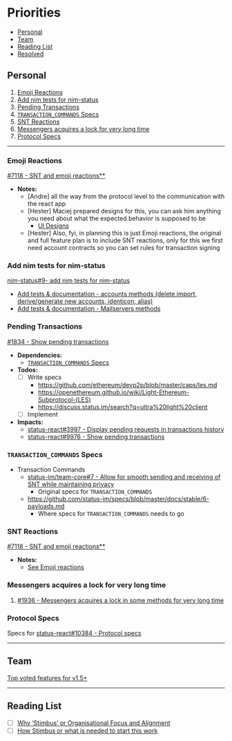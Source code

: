 # Priorities

- [Personal](#personal)
- [Team](#team)
- [Reading List](#reading-list)
- [Resolved](./RESOLVED.md)

## Personal

1. [Emoji Reactions](#emoji-reactions)
1. [Add nim tests for nim-status](#add-nim-tests-for-nim-status)
1. [Pending Transactions](#pending-transactions)
1. [`TRANSACTION_COMMANDS` Specs](#transaction_commands-specs)
1. [SNT Reactions](#snt-reactions)
1. [Messengers acquires a lock for very long time](#messengers-acquires-a-lock-for-very-long-time)
1. [Protocol Specs](#protocol-specs)

---

### Emoji Reactions

[#7118 - SNT and emoji reactions**](https://github.com/status-im/status-react/issues/7118)

- **Notes:**
   - [Andre] all the way from the protocol level to the communication with the react app
   - [Hester] Maciej prepared designs for this, you can ask him anything you need about what the expected behavior is supposed to be
     - [UI Designs](https://www.figma.com/file/aS1ct66VQ6V0cio7vSqS8UoG/Chat?node-id=1239%3A0)
   - [Hester] Also, fyi, in planning this is just Emoji reactions, the original and full feature plan is to include SNT reactions, only for this we first need account contracts so you can set rules for transaction signing

### Add nim tests for nim-status

[nim-status#9- add nim tests for nim-status](https://github.com/status-im/nim-status/issues/9)

- [Add tests & documentation - accounts methods (delete import, derive/generate new accounts, identicon, alias)](https://github.com/status-im/nim-status/issues/15)
- [Add tests & documentation - Mailservers methods](https://github.com/status-im/nim-status/issues/18)

### Pending Transactions

[#1834 - Show pending transactions](https://github.com/status-im/status-go/issues/1834)

- **Dependencies:**
  - [`TRANSACTION_COMMANDS` Specs](#3-transaction_commands-specs)
- **Todos:**
  - [ ] Write specs
    - https://github.com/ethereum/devp2p/blob/master/caps/les.md
    - https://openethereum.github.io/wiki/Light-Ethereum-Subprotocol-(LES)
    - https://discuss.status.im/search?q=ultra%20light%20client
  - [ ] Implement
- **Impacts:**
  - [status-react#3997 - Display pending requests in transactions history](https://github.com/status-im/status-react/issues/3997)
  - [status-react#9976 - Show pending transactions](https://github.com/status-im/status-react/issues/9976)

### `TRANSACTION_COMMANDS` Specs

- Transaction Commands
  - [status-im/team-core#7 - Allow for smooth sending and receiving of SNT while maintaining privacy](https://github.com/status-im/team-core/pull/7)
    - Original specs for `TRANSACTION_COMMANDS` 
  - https://github.com/status-im/specs/blob/master/docs/stable/6-payloads.md
    - Where specs for `TRANSACTION_COMMANDS` needs to go

### SNT Reactions

[#7118 - SNT and emoji reactions**](https://github.com/status-im/status-react/issues/7118)

- **Notes:**
  - [See Emoji reactions](#4-emoji-reactions)

### Messengers acquires a lock for very long time

1) [#1936 - Messengers acquires a lock in some methods for very long time](https://github.com/status-im/status-go/issues/1936)


### Protocol Specs

Specs for [status-react#10384 - Protocol specs](https://github.com/status-im/status-react/issues/10384)

---

## Team

[Top voted features for v1.5+](https://discuss.status.im/t/roadmap-planning/1399/38)

---

## Reading List

- [ ] [Why ‘Stimbus’ or Organisational Focus and Alignment](https://discuss.status.im/t/why-stimbus-or-organisational-focus-and-alignment/1753)
- [ ] [How Stimbus or what is needed to start this work](https://discuss.status.im/t/how-stimbus-or-what-is-needed-to-start-this-work/1754)
